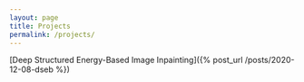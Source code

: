 ```yaml
---
layout: page
title: Projects
permalink: /projects/
---
```


[Deep Structured Energy-Based Image Inpainting]({% post_url /posts/2020-12-08-dseb %})
